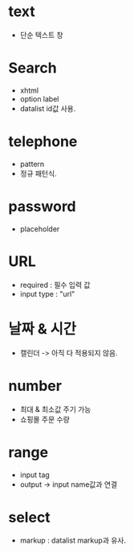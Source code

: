 # text
- 단순 텍스트 창

# Search
- xhtml
- option label
- datalist id값 사용.

# telephone
- pattern
- 정규 패턴식.

# password
- placeholder

# URL
- required : 필수 입력 값
- input type : "url"

# 날짜 & 시간
- 캘린더 -> 아직 다 적용되지 않음.

# number
- 최대 & 최소값 주기 가능
- 쇼핑몰 주문 수량

# range
- input tag
- output -> input name값과 연결

# select
- markup : datalist markup과 유사.

